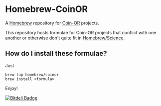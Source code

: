 # Homebrew-CoinOR

A [Homebrew](http://brew.sh) repository for [Coin-OR](http://www.coin-or.org) projects.

This repository hosts formulae for Coin-OR projects that conflict with one another or otherwise don't quite fit in [Homebrew/Science](https://github.com/Homebrew/homebrew-science).

## How do I install these formulae?

Just

    brew tap homebrew/coinor
    brew install <formula>

Enjoy!


[![Bitdeli Badge](https://d2weczhvl823v0.cloudfront.net/dpo/homebrew-coinor/trend.png)](https://bitdeli.com/free "Bitdeli Badge")

